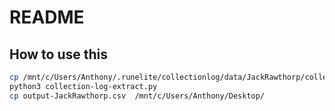 # README

## How to use this

```bash
cp /mnt/c/Users/Anthony/.runelite/collectionlog/data/JackRawthorp/collectionlog-JackRawthorp.json data/
python3 collection-log-extract.py
cp output-JackRawthorp.csv  /mnt/c/Users/Anthony/Desktop/
```
